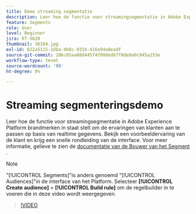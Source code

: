 ```yaml
---
title: Demo streaming segmentatie
description: Leer hoe de functie voor streamingsegmentatie in Adobe Experience Platform brandmerken in staat stelt om de ervaringen van klanten aan te passen op basis van realtime gegevens. Bekijk een voorbeeldervaring van de klant en krijg een snelle rondleiding van de interface.
feature: Segments
role: User
level: Beginner
jira: KT-5628
thumbnail: 36184.jpg
exl-id: 822a5115-1dba-4b8c-931b-416e94a0eadf
source-git-commit: 286c85aa88d44574f00ded67f0de8e0c945a153e
workflow-type: tm+mt
source-wordcount: '99'
ht-degree: 0%

---
```


# Streaming segmenteringsdemo

Leer hoe de functie voor streamingsegmentatie in Adobe Experience Platform brandmerken in staat stelt om de ervaringen van klanten aan te passen op basis van realtime gegevens. Bekijk een voorbeeldervaring van de klant en krijg een snelle rondleiding van de interface. Voor meer informatie, gelieve te zien de [ documentatie van de Bouwer van het Segment ](https://experienceleague.adobe.com/docs/experience-platform/segmentation/ui/segment-builder.html?lang=nl-NL).

>[!NOTE]
>
> &quot;[!UICONTROL Segments]&quot;is anders genoemd &quot;[!UICONTROL Audiences]&quot;in de interface van het Platform. Selecteer **[!UICONTROL Create audience]** > **[!UICONTROL Build rule]** om de regelbuilder in te voeren die in deze video wordt weergegeven.

>[!VIDEO](https://video.tv.adobe.com/v/36184?learn=on&enablevpops)


